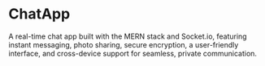 # ChatApp
A real-time chat app built with the MERN stack and Socket.io, featuring instant messaging, photo sharing, secure encryption, a user-friendly interface, and cross-device support for seamless, private communication.

